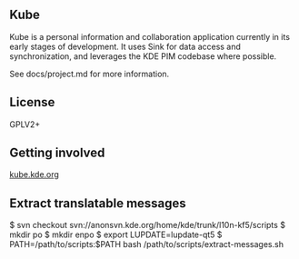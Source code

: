 ## Kube

Kube is a personal information and collaboration application currently in its early
stages of development. It uses Sink for data access and synchronization, and
leverages the KDE PIM codebase where possible.

See docs/project.md for more information.

## License

GPLV2+

## Getting involved

[kube.kde.org](https://kube.kde.org/)

## Extract translatable messages

$ svn checkout svn://anonsvn.kde.org/home/kde/trunk/l10n-kf5/scripts
$ mkdir po
$ mkdir enpo
$ export LUPDATE=lupdate-qt5
$ PATH=/path/to/scripts:$PATH bash /path/to/scripts/extract-messages.sh
